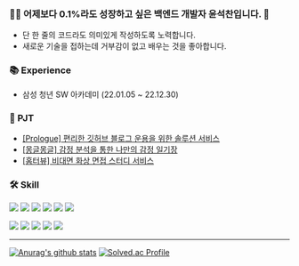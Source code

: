 ### 👨‍💻 어제보다 0.1%라도 성장하고 싶은 백엔드 개발자 윤석찬입니다. 👋
- 단 한 줄의 코드라도 의미있게 작성하도록 노력합니다.
- 새로운 기술을 접하는데 거부감이 없고 배우는 것을 좋아합니다.

### 📚 Experience
- 삼성 청년 SW 아카데미 (22.01.05 ~ 22.12.30)

### 📌 PJT
- [[Prologue] 편리한 깃허브 블로그 운용을 위한 솔루션 서비스](https://github.com/yeonsu-k/prologue)
- [[몽글몽글] 감정 분석을 통한 나만의 감정 일기장](https://github.com/mgmg-pjt/mgmg)
- [[홈터뷰] 비대면 화상 면접 스터디 서비스 ](https://github.com/seokchain/hometerview)

### 🛠️ Skill

<img src="https://img.shields.io/badge/java-007396?style=flat-square&logo=java&logoColor=white"/> <img src="https://img.shields.io/badge/springboot-6DB33F?style=flat-square&logo=springboot&logoColor=white">
<img src="https://img.shields.io/badge/spring-6DB33F?style=flat-square&logo=spring&logoColor=white">
<img src="https://img.shields.io/badge/mysql-4479A1?style=flat-square&logo=mysql&logoColor=white">
<img src="https://img.shields.io/badge/Amazon EC2-FF9900?style=flat-square&logo=Amazon EC2&logoColor=white"> 
<img src="https://img.shields.io/badge/github-181717?style=flat-square&logo=github&logoColor=white"/>

<img src="https://img.shields.io/badge/Vue.js-4FC08D?style=flat-square&logo=Vue.js&logoColor=white"/> <img src="https://img.shields.io/badge/HTML5-E34F26?style=flat-square&logo=HTML5&logoColor=white"> 
<img src="https://img.shields.io/badge/Javascript-ffb13b?style=flat-square&logo=javascript&logoColor=white"> 
<img src="https://img.shields.io/badge/css-1572B6?style=flat-square&logo=css3&logoColor=white">
<img src="https://img.shields.io/badge/python-3776AB?style=flat-square&logo=python&logoColor=white">


---

[![Anurag's github stats](https://github-readme-stats.vercel.app/api?username=seokchain&hide=contribs%icon=true)](https://github.com/anuraghazra/github-readme-stats)
[![Solved.ac Profile](http://mazassumnida.wtf/api/v2/generate_badge?boj=82chain)](https://solved.ac/yunaghgh) 
